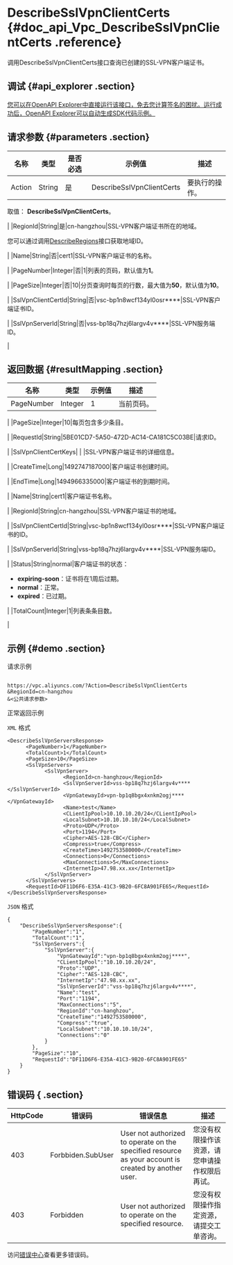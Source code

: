 # DescribeSslVpnClientCerts {#doc_api_Vpc_DescribeSslVpnClientCerts .reference}

调用DescribeSslVpnClientCerts接口查询已创建的SSL-VPN客户端证书。

## 调试 {#api_explorer .section}

[您可以在OpenAPI Explorer中直接运行该接口，免去您计算签名的困扰。运行成功后，OpenAPI Explorer可以自动生成SDK代码示例。](https://api.aliyun.com/#product=Vpc&api=DescribeSslVpnClientCerts&type=RPC&version=2016-04-28)

## 请求参数 {#parameters .section}

|名称|类型|是否必选|示例值|描述|
|--|--|----|---|--|
|Action|String|是|DescribeSslVpnClientCerts|要执行的操作。

 取值： **DescribeSslVpnClientCerts**。

 |
|RegionId|String|是|cn-hangzhou|SSL-VPN客户端证书所在的地域。

 您可以通过调用[DescribeRegions](~~36063~~)接口获取地域ID。

 |
|Name|String|否|cert1|SSL-VPN客户端证书的名称。

 |
|PageNumber|Integer|否|1|列表的页码，默认值为**1**。

 |
|PageSize|Integer|否|10|分页查询时每页的行数，最大值为**50**，默认值为**10**。

 |
|SslVpnClientCertId|String|否|vsc-bp1n8wcf134yl0osr\*\*\*\*|SSL-VPN客户端证书ID。

 |
|SslVpnServerId|String|否|vss-bp18q7hzj6largv4v\*\*\*\*|SSL-VPN服务端ID。

 |

## 返回数据 {#resultMapping .section}

|名称|类型|示例值|描述|
|--|--|---|--|
|PageNumber|Integer|1|当前页码。

 |
|PageSize|Integer|10|每页包含多少条目。

 |
|RequestId|String|5BE01CD7-5A50-472D-AC14-CA181C5C03BE|请求ID。

 |
|SslVpnClientCertKeys| | |SSL-VPN客户端证书的详细信息。

 |
|CreateTime|Long|1492747187000|客户端证书创建时间。

 |
|EndTime|Long|1494966335000|客户端证书的到期时间。

 |
|Name|String|cert1|客户端证书名称。

 |
|RegionId|String|cn-hangzhou|SSL-VPN客户端证书的地域。

 |
|SslVpnClientCertId|String|vsc-bp1n8wcf134yl0osr\*\*\*\*|SSL-VPN客户端证书的ID。

 |
|SslVpnServerId|String|vss-bp18q7hzj6largv4v\*\*\*\*|SSL-VPN服务端ID。

 |
|Status|String|normal|客户端证书的状态：

 -   **expiring-soon**：证书将在1周后过期。
-   **normal**：正常。
-   **expired**：已过期。

 |
|TotalCount|Integer|1|列表条条目数。

 |

## 示例 {#demo .section}

请求示例

``` {#request_demo}

https://vpc.aliyuncs.com/?Action=DescribeSslVpnClientCerts
&RegionId=cn-hangzhou
&<公共请求参数>

```

正常返回示例

`XML` 格式

``` {#xml_return_success_demo}
<DescribeSslVpnServersResponse>
      <PageNumber>1</PageNumber>
      <TotalCount>1</TotalCount>
      <PageSize>10</PageSize>
      <SslVpnServers>
            <SslVpnServer>
                  <RegionId>cn-hanghzou</RegionId>
                  <SslVpnServerId>vss-bp18q7hzj6largv4v****</SslVpnServerId>
                  <VpnGatewayId>vpn-bp1q8bgx4xnkm2ogj****</VpnGatewayId>
                  <Name>test</Name>
                  <CLientIpPool>10.10.10.20/24</CLientIpPool>
                  <LocalSubnet>10.10.10.10/24</LocalSubnet>
                  <Proto>UDP</Proto>
                  <Port>1194</Port>
                  <Cipher>AES-128-CBC</Cipher>
                  <Compress>true</Compress>
                  <CreateTime>1492753580000</CreateTime>
                  <Connections>0</Connections>
                  <MaxConnections>5</MaxConnections>
                  <InternetIp>47.98.xx.xx</InternetIp>
            </SslVpnServer>
      </SslVpnServers>
      <RequestId>DF11D6F6-E35A-41C3-9B20-6FC8A901FE65</RequestId>
</DescribeSslVpnServersResponse>
```

`JSON` 格式

``` {#json_return_success_demo}
{
	"DescribeSslVpnServersResponse":{
		"PageNumber":"1",
		"TotalCount":"1",
		"SslVpnServers":{
			"SslVpnServer":{
				"VpnGatewayId":"vpn-bp1q8bgx4xnkm2ogj****",
				"CLientIpPool":"10.10.10.20/24",
				"Proto":"UDP",
				"Cipher":"AES-128-CBC",
				"InternetIp":"47.98.xx.xx",
				"SslVpnServerId":"vss-bp18q7hzj6largv4v****",
				"Name":"test",
				"Port":"1194",
				"MaxConnections":"5",
				"RegionId":"cn-hanghzou",
				"CreateTime":"1492753580000",
				"Compress":"true",
				"LocalSubnet":"10.10.10.10/24",
				"Connections":"0"
			}
		},
		"PageSize":"10",
		"RequestId":"DF11D6F6-E35A-41C3-9B20-6FC8A901FE65"
	}
}
```

## 错误码 { .section}

|HttpCode|错误码|错误信息|描述|
|--------|---|----|--|
|403|Forbbiden.SubUser|User not authorized to operate on the specified resource as your account is created by another user.|您没有权限操作该资源，请您申请操作权限后再试。|
|403|Forbidden|User not authorized to operate on the specified resource.|您没有权限操作指定资源，请提交工单咨询。|

访问[错误中心](https://error-center.aliyun.com/status/product/Vpc)查看更多错误码。

